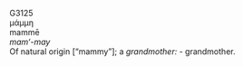 <body>
  <p>G3125<br>  μάμμη  <br> mammē  <br><i>mam‘-may </i><br>Of natural origin [“mammy”]; a <i>grandmother:</i> - grandmother.<br></p>
 </body>